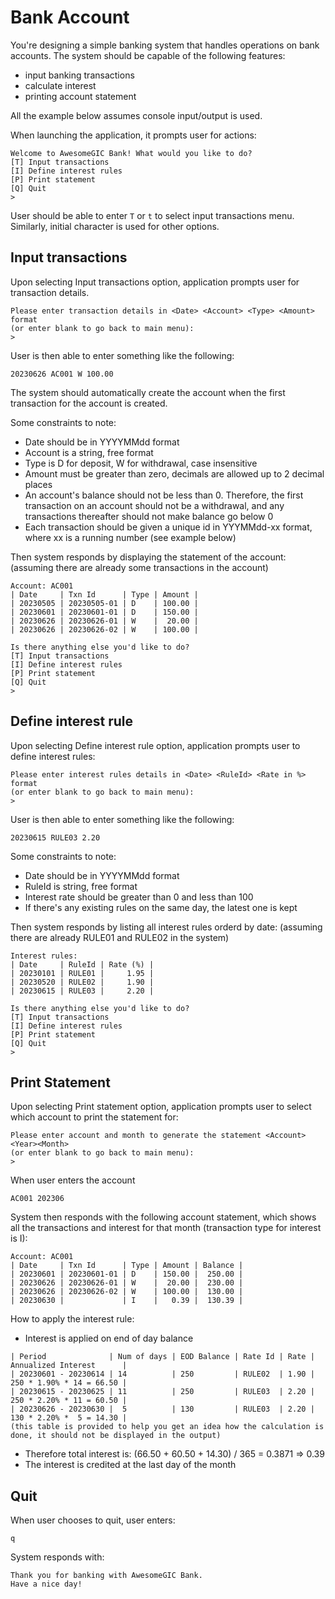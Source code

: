 # Bank Account

You're designing a simple banking system that handles operations on bank accounts.
The system should be capable of the following features:

- input banking transactions
- calculate interest
- printing account statement

All the example below assumes console input/output is used.

When launching the application, it prompts user for actions:

```plaintext
Welcome to AwesomeGIC Bank! What would you like to do?
[T] Input transactions 
[I] Define interest rules
[P] Print statement
[Q] Quit
>
```

User should be able to enter `T` or `t` to select input transactions menu.
Similarly, initial character is used for other options.

## Input transactions

Upon selecting Input transactions option,
application prompts user for transaction details.

```plaintext
Please enter transaction details in <Date> <Account> <Type> <Amount> format 
(or enter blank to go back to main menu):
>
```

User is then able to enter something like the following:

```plaintext
20230626 AC001 W 100.00
```

The system should automatically create the account when the first transaction
for the account is created.

Some constraints to note:

- Date should be in YYYYMMdd format
- Account is a string, free format
- Type is D for deposit, W for withdrawal, case insensitive
- Amount must be greater than zero, decimals are allowed up to 2 decimal places
- An account's balance should not be less than 0. Therefore,
  the first transaction on an account should not be a withdrawal,
  and any transactions thereafter should not make balance go below 0
- Each transaction should be given a unique id in YYYMMdd-xx format,
  where xx is a running number (see example below)

Then system responds by displaying the statement of the account:
(assuming there are already some transactions in the account)

```plaintext
Account: AC001
| Date     | Txn Id      | Type | Amount |
| 20230505 | 20230505-01 | D    | 100.00 |
| 20230601 | 20230601-01 | D    | 150.00 |
| 20230626 | 20230626-01 | W    |  20.00 |
| 20230626 | 20230626-02 | W    | 100.00 |

Is there anything else you'd like to do?
[T] Input transactions 
[I] Define interest rules
[P] Print statement
[Q] Quit
>
```

## Define interest rule

Upon selecting Define interest rule option,
application prompts user to define interest rules:

```plaintext
Please enter interest rules details in <Date> <RuleId> <Rate in %> format 
(or enter blank to go back to main menu):
>
```

User is then able to enter something like the following:

```plaintext
20230615 RULE03 2.20
```

Some constraints to note:

- Date should be in YYYYMMdd format
- RuleId is string, free format
- Interest rate should be greater than 0 and less than 100
- If there's any existing rules on the same day, the latest one is kept

Then system responds by listing all interest rules orderd by date:
(assuming there are already RULE01 and RULE02 in the system)

```plaintext
Interest rules:
| Date     | RuleId | Rate (%) |
| 20230101 | RULE01 |     1.95 |
| 20230520 | RULE02 |     1.90 |
| 20230615 | RULE03 |     2.20 |

Is there anything else you'd like to do?
[T] Input transactions 
[I] Define interest rules
[P] Print statement
[Q] Quit
>
```

## Print Statement

Upon selecting Print statement option,
application prompts user to select which account to print the statement for:

```plaintext
Please enter account and month to generate the statement <Account> <Year><Month>
(or enter blank to go back to main menu):
>
```

When user enters the account

```plaintext
AC001 202306
```

System then responds with the following account statement,
which shows all the transactions and interest for that month
(transaction type for interest is I):

```plaintext
Account: AC001
| Date     | Txn Id      | Type | Amount | Balance |
| 20230601 | 20230601-01 | D    | 150.00 |  250.00 |
| 20230626 | 20230626-01 | W    |  20.00 |  230.00 |
| 20230626 | 20230626-02 | W    | 100.00 |  130.00 |
| 20230630 |             | I    |   0.39 |  130.39 |
```

How to apply the interest rule:

- Interest is applied on end of day balance

```plaintext
| Period              | Num of days | EOD Balance | Rate Id | Rate | Annualized Interest      |
| 20230601 - 20230614 | 14          | 250         | RULE02  | 1.90 | 250 * 1.90% * 14 = 66.50 |
| 20230615 - 20230625 | 11          | 250         | RULE03  | 2.20 | 250 * 2.20% * 11 = 60.50 |
| 20230626 - 20230630 |  5          | 130         | RULE03  | 2.20 | 130 * 2.20% *  5 = 14.30 |
(this table is provided to help you get an idea how the calculation is done, it should not be displayed in the output)
```

- Therefore total interest is: (66.50 + 60.50 + 14.30) / 365 = 0.3871 => 0.39
- The interest is credited at the last day of the month

## Quit

When user chooses to quit, user enters:

```plaintext
q
```

System responds with:

```plaintext
Thank you for banking with AwesomeGIC Bank.
Have a nice day!
```

